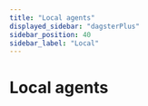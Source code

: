 ```yaml
---
title: "Local agents"
displayed_sidebar: "dagsterPlus"
sidebar_position: 40
sidebar_label: "Local"
---
```


# Local agents